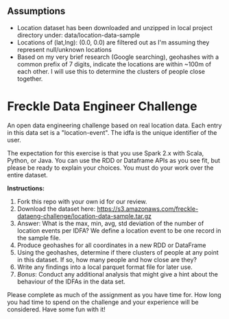 ## Assumptions
- Location dataset has been downloaded and unzipped in local project directory under: data/location-data-sample
- Locations of (lat,lng): (0.0, 0.0) are filtered out as I'm assuming they represent null/unknown locations
- Based on my very brief research (Google searching), geohashes with a common prefix of 7 digits, indicate the locations are within ~100m of each other. I will use this to determine the clusters of people close together.

# Freckle Data Engineer Challenge
An open data engineering challenge based on real location data. Each entry in this data set is a "location-event". The idfa is the unique identifier of the user.

The expectation for this exercise is that you use Spark 2.x with Scala, Python, or Java. You can use the RDD or Dataframe APIs as you see fit, but please be ready to explain your choices. You must do your work over the entire dataset.

**Instructions:**

1. Fork this repo with your own id for our review.
2. Download the dataset here: https://s3.amazonaws.com/freckle-dataeng-challenge/location-data-sample.tar.gz
3. Answer: What is the max, min, avg, std deviation of the number of location events per IDFA? We define a location event to be one record in the sample file. 
4. Produce geohashes for all coordinates in a new RDD or DataFrame
5. Using the geohashes, determine if there clusters of people at any point in this dataset. If so, how many people and how close are they?
6. Write any findings into a local parquet format file for later use. 
7. *Bonus*: Conduct any additional analysis that might give a hint about the behaviour of the IDFAs in the data set.

Please complete as much of the assignment as you have time for. How long you had time to spend on the challenge and your experience will be considered. Have some fun with it!
